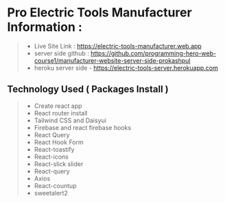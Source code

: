 # Pro Electric Tools Manufacturer Information :

> - Live Site Link : https://electric-tools-manufacturer.web.app
> - server side github : https://github.com/programming-hero-web-course1/manufacturer-website-server-side-prokashpul
> - heroku server side - https://electric-tools-server.herokuapp.com

## Technology Used ( Packages Install )

> - Create react app
> - React router install
> - Tailwind CSS and Daisyui
> - Firebase and react firebase hooks
> - React Query
> - React Hook Form
> - React-toastify
> - React-icons
> - React-slick slider
> - React-query
> - Axios
> - React-countup
> - sweetalert2
